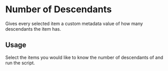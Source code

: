 # Number of Descendants
Gives every selected item a custom metadata value of how many descendants the item has.

## Usage
Select the items you would like to know the number of descendants of and run the script.